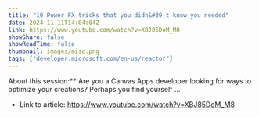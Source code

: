 ```yaml
---
title: "10 Power FX tricks that you didn&#39;t know you needed"
date: 2024-11-11T14:04:04Z
link: https://www.youtube.com/watch?v=XBJ85DoM_M8
showShare: false
showReadTime: false
thumbnail: images/misc.png
tags: ["developer.microsoft.com/en-us/reactor"]
---
```

About this session:** Are you a Canvas Apps developer looking for ways to optimize your creations? Perhaps you find yourself ...

- Link to article: https://www.youtube.com/watch?v=XBJ85DoM_M8